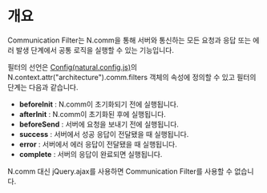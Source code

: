 개요
===

Communication Filter는 N.comm을 통해 서버와 통신하는 모든 요청과 응답 또는 에러 발생 단계에서 공통 로직을 실행할 수 있는 기능입니다.

필터의 선언은 [Config(natural.config.js)](#cmVmcjAxMDIlMjRDb25maWckaHRtbCUyRm5hdHVyYWxqcyUyRnJlZnIlMkZyZWZyMDEwMi5odG1s)의 N.context.attr("architecture").comm.filters 객체의 속성에 정의할 수 있고 필터의 단계는 다음과 같습니다.
* **beforeInit** : N.comm이 초기화되기 전에 실행됩니다.
* **afterInit** : N.comm이 초기화된 후에 실행됩니다.
* **beforeSend** : 서버에 요청을 보내기 전에 실행됩니다.
* **success** : 서버에서 성공 응답이 전달됐을 때 실행됩니다.
* **error** : 서버에서 에러 응답이 전달됐을 때 실행됩니다.
* **complete** : 서버의 응답이 완료되면 실행됩니다.

<p class="alert">N.comm 대신 jQuery.ajax를 사용하면 Communication Filter를 사용할 수 없습니다.</p>